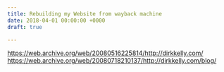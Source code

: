 ```yaml
---
title: Rebuilding my Website from wayback machine
date: 2018-04-01 00:00:00 +0000
draft: true

---
```

https://web.archive.org/web/20080516225814/http://dirkkelly.com/
https://web.archive.org/web/20080718210137/http://dirkkelly.com/blog/
